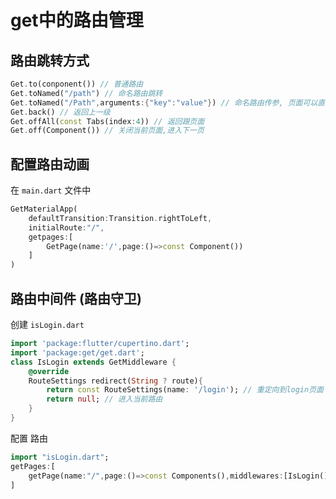 # get中的路由管理

## 路由跳转方式

```dart
Get.to(conponent()) // 普通路由
Get.toNamed("/path") // 命名路由跳转
Get.toNamed("/Path",arguments:{"key":"value"}) // 命名路由传参, 页面可以直接通过 Get.argument获取参数
Get.back() // 返回上一级
Get.offAll(const Tabs(index:4)) // 返回跟页面
Get.off(Component()) // 关闭当前页面,进入下一页
```

## 配置路由动画

在 `main.dart` 文件中

```dart
GetMaterialApp(
	defaultTransition:Transition.rightToLeft,
    initialRoute:"/",
    getpages:[
        GetPage(name:'/',page:()=>const Component())
    ]
)
```

## 路由中间件 (路由守卫)

创建 `isLogin.dart`

```dart
import 'package:flutter/cupertino.dart';
import 'package:get/get.dart';
class IsLogin extends GetMiddleware {
    @override
    RouteSettings redirect(String ? route){
    	return const RouteSettings(name: '/login'); // 重定向到login页面
        return null; // 进入当前路由
    }
}
```

配置 路由

```dart
import "isLogin.dart";
getPages:[
    getPage(name:"/",page:()=>const Components(),middlewares:[IsLogin()])
]
```

